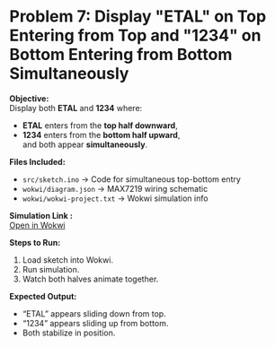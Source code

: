 # Problem 7: Display "ETAL" on Top Entering from Top and "1234" on Bottom Entering from Bottom Simultaneously

**Objective:**  
Display both **ETAL** and **1234** where:  
- **ETAL** enters from the **top half downward**,  
- **1234** enters from the **bottom half upward**,  
and both appear **simultaneously**.

**Files Included:**  
- `src/sketch.ino` → Code for simultaneous top-bottom entry  
- `wokwi/diagram.json` → MAX7219 wiring schematic  
- `wokwi/wokwi-project.txt` → Wokwi simulation info  

**Simulation Link :**  
[Open in Wokwi](https://wokwi.com/projects/446316922777232385)

**Steps to Run:**  
1. Load sketch into Wokwi.  
2. Run simulation.  
3. Watch both halves animate together.

**Expected Output:**  
- “ETAL” appears sliding down from top.  
- “1234” appears sliding up from bottom.  
- Both stabilize in position.

